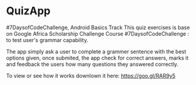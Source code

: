 # QuizApp
#7DaysofCodeChallenge, Android Basics Track
This quiz exercises is base on Google Africa Scholarship Challenge Course #7DaysofCodeChallenge : to test user's grammar capability.

The app simply ask a user to complete a grammer sentence with the best options given, once submited, the app check for correct answers, marks it and feedback the users how many questions they answered correctly.

To view or see how it works downlown it here: https://goo.gl/RAR9y5

